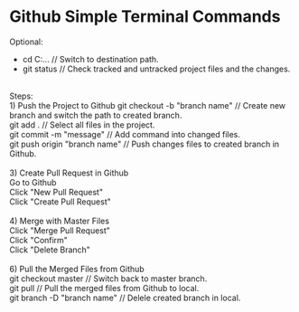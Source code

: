 # Github Simple Terminal Commands

Optional:
- cd C:\...                               // Switch to destination path. <br />
- git status                              // Check tracked and untracked project files and the changes. <br />
<br />
Steps: <br />
1) Push the Project to Github
git checkout -b "branch name"             // Create new branch and switch the path to created branch. <br />
git add .                                 // Select all files in the project. <br />
git commit -m "message"                   // Add command into changed files. <br />
git push origin "branch name"             // Push changes files to created branch in Github. <br />
<br />
3) Create Pull Request in Github <br />
Go to Github <br />
Click "New Pull Request" <br />
Click "Create Pull Request" <br />
<br />
4) Merge with Master Files <br />
Click "Merge Pull Request" <br />
Click "Confirm" <br />
Click "Delete Branch" <br />
<br />
6) Pull the Merged Files from Github <br />
git checkout master                        // Switch back to master branch. <br />
git pull                                   // Pull the merged files from Github to local. <br />
git branch -D "branch name"                // Delele created branch in local. <br />
